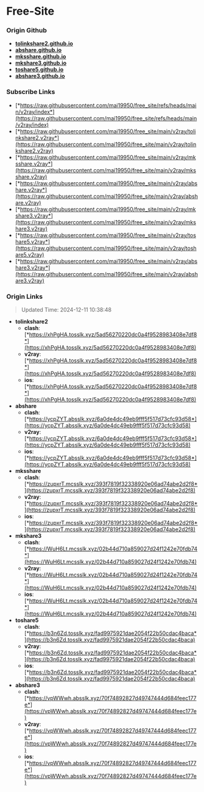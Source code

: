 # Free-Site

### Origin Github

- [**tolinkshare2.github.io**](https://github.com/tolinkshare2/tolinkshare2.github.io)
- [**abshare.github.io**](https://github.com/abshare/abshare.github.io)
- [**mksshare.github.io**](https://github.com/mksshare/mksshare.github.io)
- [**mkshare3.github.io**](https://github.com/mkshare3/mkshare3.github.io)
- [**toshare5.github.io**](https://github.com/toshare5/toshare5.github.io)
- [**abshare3.github.io**](https://github.com/abshare3/abshare3.github.io)

### Subscribe Links

- [*https://raw.githubusercontent.com/mai19950/free_site/refs/heads/main/v2ray/index*](https://raw.githubusercontent.com/mai19950/free_site/refs/heads/main/v2ray/index)
- [*https://raw.githubusercontent.com/mai19950/free_site/main/v2ray/tolinkshare2.v2ray*](https://raw.githubusercontent.com/mai19950/free_site/main/v2ray/tolinkshare2.v2ray)
- [*https://raw.githubusercontent.com/mai19950/free_site/main/v2ray/mksshare.v2ray*](https://raw.githubusercontent.com/mai19950/free_site/main/v2ray/mksshare.v2ray)
- [*https://raw.githubusercontent.com/mai19950/free_site/main/v2ray/abshare.v2ray*](https://raw.githubusercontent.com/mai19950/free_site/main/v2ray/abshare.v2ray)
- [*https://raw.githubusercontent.com/mai19950/free_site/main/v2ray/mkshare3.v2ray*](https://raw.githubusercontent.com/mai19950/free_site/main/v2ray/mkshare3.v2ray)
- [*https://raw.githubusercontent.com/mai19950/free_site/main/v2ray/toshare5.v2ray*](https://raw.githubusercontent.com/mai19950/free_site/main/v2ray/toshare5.v2ray)
- [*https://raw.githubusercontent.com/mai19950/free_site/main/v2ray/abshare3.v2ray*](https://raw.githubusercontent.com/mai19950/free_site/main/v2ray/abshare3.v2ray)

### Origin Links

> Updated Time: 2024-12-11 10:38:48

- **tolinkshare2**
  - **clash**: [*https://xhPgHA.tosslk.xyz/5ad56270220dc0a4f9528983408e7df8*](https://xhPgHA.tosslk.xyz/5ad56270220dc0a4f9528983408e7df8)
  - **v2ray**: [*https://xhPgHA.tosslk.xyz/5ad56270220dc0a4f9528983408e7df8*](https://xhPgHA.tosslk.xyz/5ad56270220dc0a4f9528983408e7df8)
  - **ios**: [*https://xhPgHA.tosslk.xyz/5ad56270220dc0a4f9528983408e7df8*](https://xhPgHA.tosslk.xyz/5ad56270220dc0a4f9528983408e7df8)
- **abshare**
  - **clash**: [*https://ycpZYT.absslk.xyz/6a0de4dc49eb9fff5f517d73cfc93d58*](https://ycpZYT.absslk.xyz/6a0de4dc49eb9fff5f517d73cfc93d58)
  - **v2ray**: [*https://ycpZYT.absslk.xyz/6a0de4dc49eb9fff5f517d73cfc93d58*](https://ycpZYT.absslk.xyz/6a0de4dc49eb9fff5f517d73cfc93d58)
  - **ios**: [*https://ycpZYT.absslk.xyz/6a0de4dc49eb9fff5f517d73cfc93d58*](https://ycpZYT.absslk.xyz/6a0de4dc49eb9fff5f517d73cfc93d58)
- **mksshare**
  - **clash**: [*https://zupxrT.mcsslk.xyz/393f7819f32338920e06ad74abe2d2f8*](https://zupxrT.mcsslk.xyz/393f7819f32338920e06ad74abe2d2f8)
  - **v2ray**: [*https://zupxrT.mcsslk.xyz/393f7819f32338920e06ad74abe2d2f8*](https://zupxrT.mcsslk.xyz/393f7819f32338920e06ad74abe2d2f8)
  - **ios**: [*https://zupxrT.mcsslk.xyz/393f7819f32338920e06ad74abe2d2f8*](https://zupxrT.mcsslk.xyz/393f7819f32338920e06ad74abe2d2f8)
- **mkshare3**
  - **clash**: [*https://WuH6Lt.mcsslk.xyz/02b44d710a859027d24f1242e70fdb74*](https://WuH6Lt.mcsslk.xyz/02b44d710a859027d24f1242e70fdb74)
  - **v2ray**: [*https://WuH6Lt.mcsslk.xyz/02b44d710a859027d24f1242e70fdb74*](https://WuH6Lt.mcsslk.xyz/02b44d710a859027d24f1242e70fdb74)
  - **ios**: [*https://WuH6Lt.mcsslk.xyz/02b44d710a859027d24f1242e70fdb74*](https://WuH6Lt.mcsslk.xyz/02b44d710a859027d24f1242e70fdb74)
- **toshare5**
  - **clash**: [*https://b3n6Zd.tosslk.xyz/fad9975921dae2054f22b50cdac4baca*](https://b3n6Zd.tosslk.xyz/fad9975921dae2054f22b50cdac4baca)
  - **v2ray**: [*https://b3n6Zd.tosslk.xyz/fad9975921dae2054f22b50cdac4baca*](https://b3n6Zd.tosslk.xyz/fad9975921dae2054f22b50cdac4baca)
  - **ios**: [*https://b3n6Zd.tosslk.xyz/fad9975921dae2054f22b50cdac4baca*](https://b3n6Zd.tosslk.xyz/fad9975921dae2054f22b50cdac4baca)
- **abshare3**
  - **clash**: [*https://vpWWwh.absslk.xyz/70f74892827d49747444d684feec177e*](https://vpWWwh.absslk.xyz/70f74892827d49747444d684feec177e)
  - **v2ray**: [*https://vpWWwh.absslk.xyz/70f74892827d49747444d684feec177e*](https://vpWWwh.absslk.xyz/70f74892827d49747444d684feec177e)
  - **ios**: [*https://vpWWwh.absslk.xyz/70f74892827d49747444d684feec177e*](https://vpWWwh.absslk.xyz/70f74892827d49747444d684feec177e)

